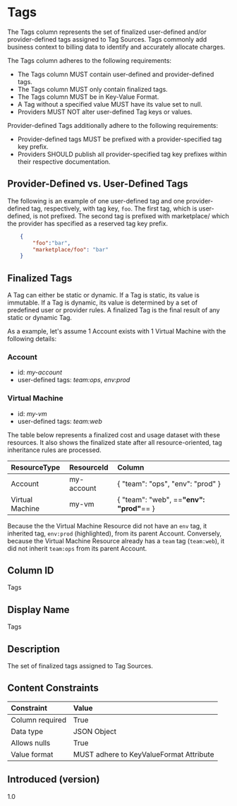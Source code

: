 # Tags

The Tags column represents the set of finalized user-defined and/or provider-defined tags assigned to Tag Sources.  Tags commonly add business context to billing data to identify and accurately allocate charges.

The Tags column adheres to the following requirements:

* The Tags column MUST contain user-defined and provider-defined tags.
* The Tags column MUST only contain finalized tags.
* The Tags column MUST be in Key-Value Format.
* A Tag without a specified value MUST have its value set to null.
* Providers MUST NOT alter user-defined Tag keys or values.

Provider-defined Tags additionally adhere to the following requirements:

* Provider-defined tags MUST be prefixed with a provider-specified tag key prefix.
* Providers SHOULD publish all provider-specified tag key prefixes within their respective documentation.

## Provider-Defined vs. User-Defined Tags

The following is an example of one user-defined tag and one provider-defined tag, respectively, with tag key, `foo`.  The first tag, which is user-defined, is not prefixed. The second tag is prefixed with marketplace/ which the provider has specified as a reserved tag key prefix.

```json
    {
        "foo":"bar",
        "marketplace/foo": "bar"
    }
```

## Finalized Tags

A Tag can either be static or dynamic. If a Tag is static, its value is immutable. If a Tag is dynamic, its value is determined by a set of predefined user or provider rules. A finalized Tag is the final result of any static or dynamic Tag.

As a example, let's assume 1 Account exists with 1 Virtual Machine with the following details:

### Account

* id: *my-account*
* user-defined tags: *team:ops*, *env:prod*

### Virtual Machine

* id: *my-vm*
* user-defined tags: *team:web*

The table below represents a finalized cost and usage dataset with these resources.  It also shows the finalized state after all resource-oriented, tag inheritance rules are processed.

| ResourceType    | ResourceId | Column                                   |
| :---------------| :----------| :----------------------------------------|
| Account         | my-account | { "team": "ops", "env": "prod" }         |
| Virtual Machine | my-vm      | { "team": "web", ==**"env": "prod"**== } |

Because the the Virtual Machine Resource did not have an `env` tag, it inherited tag, `env:prod` (highlighted), from its parent Account.  Conversely, because the Virtual Machine Resource already has a `team` tag (`team:web`), it did not inherit `team:ops` from its parent Account.

## Column ID

Tags

## Display Name

Tags

## Description

The set of finalized tags assigned to Tag Sources.

## Content Constraints

|    Constraint   |      Value       |
|:----------------|:-----------------|
| Column required | True             |
| Data type       | JSON Object      |
| Allows nulls    | True             |
| Value format    | MUST adhere to KeyValueFormat Attribute |

## Introduced (version)

1.0
